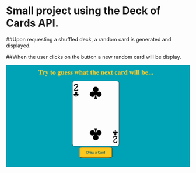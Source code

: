 # Small project using the Deck of Cards API.     

##Upon requesting a shuffled deck, a random card is generated and displayed.

##When the user clicks on the button a new random card will be display.


<img src="src/images/screen.gif" alt="This is a gif of my login form">

